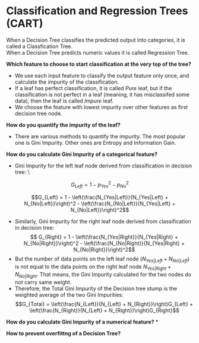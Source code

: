# Classification and Regression Trees (CART)

When a Decision Tree classifies the predicted output into categories, it is called a Classfication Tree. \
When a Decision Tree predicts numeric values it is called Regression Tree.

**Which feature to choose to start classification at the very top of the tree?**
* We use each input feature to classify the output feature only once, and calculate the impurity of the classification. 
* If a leaf has perfect classification, it is called *Pure* leaf, but if the classification is not perfect in a leaf (meaning, it has misclassifed some data), then the leaf is called *Impure* leaf. 
* We choose the feature with lowest impurity over other features as first decision tree node. 


**How do you quantify the impurity of the leaf?**
* There are various methods to quantify the impurity. The most popular one is Gini Impurity. Other ones are Entropy and Information Gain.

**How do you calculate Gini Impurity of a categorical feature?**
* Gini Impurity for the left leaf node derived from classification in decision tree: \
```math
G_{Left} = 1 - p_{Yes}^2 - p_{No}^2
```
$$G_{Left} = 1 - \left(\frac{N_{Yes|Left}}{N_{Yes|Left} + N_{No|Left}}\right)^2 - \left(\frac{N_{No|Left}}{N_{Yes|Left} + N_{No|Left}}\right)^2$$ 
* Similarly, Gini Impurity for the right leaf node derived from classification in decision tree:
$$ G_{Right} = 1 - \left(\frac{N_{Yes|Right}}{N_{Yes|Right} + N_{No|Right}}\right)^2 - \left(\frac{N_{No|Right}}{N_{Yes|Right} + N_{No|Right}}\right)^2$$  
* But the number of data points on the left leaf node $(N_{Yes|Left} + N_{No|Left})$ is not equal to the data points on the right leaf node $N_{Yes|Right} + N_{No|Right}$. That means, the Gini Impurity calculated for the two nodes do not carry same weight. 
* Therefore, the Total Gini Impurity of the Decision tree stump is the weighted average of the two Gini Impurities: 
$$G_{Total} = \left(\frac{N_{Left}}{N_{Left} + N_{Right}}\right)G_{Left} + \left(\frac{N_{Right}}{N_{Left} + N_{Right}}\right)G_{Right}$$

**How do you calculate Gini Impurity of a numerical feature?**
*

**How to prevent overfittng of a Decision Tree?**